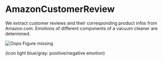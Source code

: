 # AmazonCustomerReview

We extract customer reviews and their corresponding product infos from Amazon.com. Emotions of different components of a vacuum cleaner are determined.

![Oops Figure missing](https://i.imgur.com/1oxIkkT.png)

(icon light blue/gray: positive/negative emotion)
